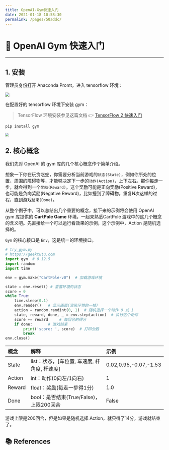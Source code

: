 ```yaml
---
title: OpenAI-Gym快速入门
date: 2021-01-18 10:58:30
permalink: /pages/50addc/
---
```

# 🚀 OpenAI Gym 快速入门

---

## 1. 安装

管理员身份打开 Anaconda Promt，进入 tensorflow 环境：

<img src="https://cs-wiki.oss-cn-shanghai.aliyuncs.com/img/20201102203831.png" style="zoom: 80%;" />

在配置好的 tensorflow 环境下安装 gym：

> TensorFlow 环境安装参见这篇文档 👉 [TensorFlow 2 快速入门](https://veal98.gitee.io/cs-wiki/#/%E4%BA%BA%E5%B7%A5%E6%99%BA%E8%83%BD/%E6%B7%B1%E5%BA%A6%E5%AD%A6%E4%B9%A0/TensorFlow2/TensorFlow2%E5%BF%AB%E9%80%9F%E5%85%A5%E9%97%A8)

```shell
pip install gym
```

<img src="https://cs-wiki.oss-cn-shanghai.aliyuncs.com/img/20201102113908.png" style="zoom:67%;" />

## 2. 核心概念

我们先对 OpenAI 的 gym 库的几个核心概念作个简单介绍。

想象一下你在玩贪吃蛇，你需要分析当前游戏的`状态(State)`，例如你所处的位置，周围的障碍物等，才能够决定下一步的`动作(Action)`，上下左右。那你每走一步，就会得到一个`奖励(Reward)`。这个奖励可能是正向奖励(Positive Reward)，也可能是负向奖励(Negative Reward)，比如撞到了障碍物。重复N次这样的过程，直到游戏`结束(Done)`。

从整个例子中，可以总结出几个重要的概念，接下来的示例将会使用 OpenAI gym 库提供的 **CartPole Game** 环境，一起来熟悉CartPole 游戏中的这几个概念的含义吧。先直接给一个可以运行看效果的示例，这个示例中，Action 是随机选择的。

`Gym` 的核心接口是 `Env`，这是统一的环境接口。

```python
# try_gym.py
# https://geektutu.com
import gym  # 0.12.5
import random
import time

env = gym.make("CartPole-v0")  # 加载游戏环境

state = env.reset() # 重置环境的状态
score = 0
while True:
    time.sleep(0.1)
    env.render()   # 显示画面(渲染环境的一帧)
    action = random.randint(0, 1)  # 随机选择一个动作 0 或 1
    state, reward, done, _ = env.step(action)  # 执行这个动作
    score += reward     # 每回合的得分
    if done:       # 游戏结束
        print('score: ', score)  # 打印分数
        break
env.close()
```

| 概念   | 解释                                         | 示例                  |
| :----- | :------------------------------------------- | :-------------------- |
| State  | list：状态，[车位置, 车速度, 杆角度, 杆速度] | 0.02,0.95,-0.07,-1.53 |
| Action | int：动作(0向左/1向右)                       | 1                     |
| Reward | float：奖励(每走一步得1分)                   | 1.0                   |
| Done   | bool：是否结束(True/False)，上限200回合      | False                 |

游戏上限是200回合，但是如果是随机选择 Action，就只得了14分，游戏就结束了。

## 📚 References

